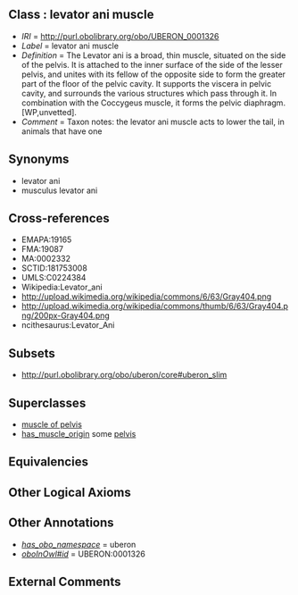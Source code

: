 
## Class : levator ani muscle

 * *IRI* = http://purl.obolibrary.org/obo/UBERON_0001326
 * *Label* = levator ani muscle
 * *Definition* = The Levator ani is a broad, thin muscle, situated on the side of the pelvis. It is attached to the inner surface of the side of the lesser pelvis, and unites with its fellow of the opposite side to form the greater part of the floor of the pelvic cavity. It supports the viscera in pelvic cavity, and surrounds the various structures which pass through it. In combination with the Coccygeus muscle, it forms the pelvic diaphragm. [WP,unvetted].
 * *Comment* = Taxon notes: the levator ani muscle acts to lower the tail, in animals that have one

## Synonyms

 * levator ani
 * musculus levator ani

## Cross-references

 * EMAPA:19165
 * FMA:19087
 * MA:0002332
 * SCTID:181753008
 * UMLS:C0224384
 * Wikipedia:Levator_ani
 * http://upload.wikimedia.org/wikipedia/commons/6/63/Gray404.png
 * http://upload.wikimedia.org/wikipedia/commons/thumb/6/63/Gray404.png/200px-Gray404.png
 * ncithesaurus:Levator_Ani

## Subsets

 * http://purl.obolibrary.org/obo/uberon/core#uberon_slim

## Superclasses

 * [muscle of pelvis](../../UBERON/25/UBERON_0001325.md)
 * [has_muscle_origin](../../RO/72/RO_0002372.md) some [pelvis](../../UBERON/55/UBERON_0002355.md)

## Equivalencies


## Other Logical Axioms


## Other Annotations

 * *[has_obo_namespace](../../ce/oboInOwl#hasOBONamespace.md)* = uberon
 * *[oboInOwl#id](../../id/oboInOwl#id.md)* = UBERON:0001326

## External Comments

